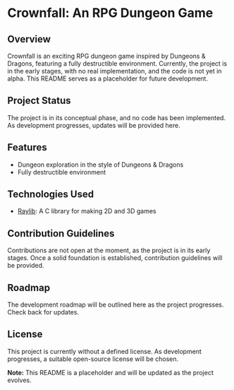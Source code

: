 # Crownfall: An RPG Dungeon Game

## Overview

Crownfall is an exciting RPG dungeon game inspired by Dungeons & Dragons, featuring a fully destructible environment. Currently, the project is in the early stages, with no real implementation, and the code is not yet in alpha. This README serves as a placeholder for future development.

## Project Status

The project is in its conceptual phase, and no code has been implemented. As development progresses, updates will be provided here.

## Features

- Dungeon exploration in the style of Dungeons & Dragons
- Fully destructible environment

## Technologies Used

- [Raylib](https://www.raylib.com/): A C library for making 2D and 3D games
  
## Contribution Guidelines

Contributions are not open at the moment, as the project is in its early stages. Once a solid foundation is established, contribution guidelines will be provided.

## Roadmap

The development roadmap will be outlined here as the project progresses. Check back for updates.

## License

This project is currently without a defined license. As development progresses, a suitable open-source license will be chosen.

**Note:** This README is a placeholder and will be updated as the project evolves.
